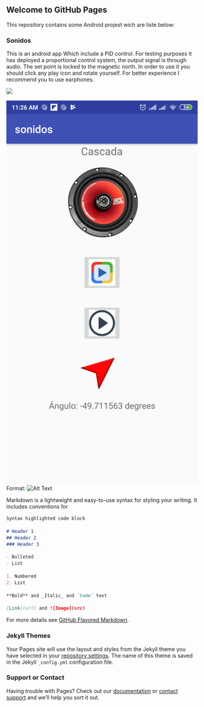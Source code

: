 ## Welcome to GitHub Pages

This repository contains some Android projest wich are liste below:

### Sonidos

This is an android app Which include a PID control. For testing purposes it has deployed a proportional control system, the output signal is through audio. The set point is locked to the magnetic north. In order to use it you should click any play icon and rotate yourself. For better experience I recommend you to use earphones. 

![]({{"/img/sonidos1.png"|absolute_url}})

![GitHub Logo](/img/sonidos1.png)
Format: ![Alt Text](url)

Markdown is a lightweight and easy-to-use syntax for styling your writing. It includes conventions for

```markdown
Syntax highlighted code block

# Header 1
## Header 2
### Header 3

- Bulleted
- List

1. Numbered
2. List

**Bold** and _Italic_ and `Code` text

[Link](url) and ![Image](src)
```

For more details see [GitHub Flavored Markdown](https://guides.github.com/features/mastering-markdown/).

### Jekyll Themes

Your Pages site will use the layout and styles from the Jekyll theme you have selected in your [repository settings](https://github.com/jonra1993/Android_Examples/settings). The name of this theme is saved in the Jekyll `_config.yml` configuration file.

### Support or Contact

Having trouble with Pages? Check out our [documentation](https://help.github.com/categories/github-pages-basics/) or [contact support](https://github.com/contact) and we’ll help you sort it out.
